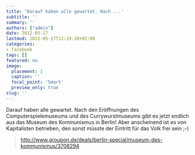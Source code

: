 ```yaml
---
title: 'Darauf haben alle gewartet. Nach ...'
subtitle: ''
summary: ''
authors: ["admin"]
date: 2012-05-17
lastmod: 2012-05-17T12:19:28+02:00
categories:
- facebook
tags: []
featured: no
image:
  placement: 1
  caption: ''
  focal_point: 'Smart'
  preview_only: true
slug: ''
---
```

Darauf haben alle gewartet. Nach den Eröffnungen des Computerspielemuseums und des Currywurstmuseums gibt es jetzt endlich aus das Museum des Kommunismus in Berlin! Aber anscheinend ist es von Kapitalisten betrieben, den sonst müsste der Eintritt für das Volk frei sein ;-)
> http://www.groupon.de/deals/berlin-special/museum-des-kommunismus/3708294


